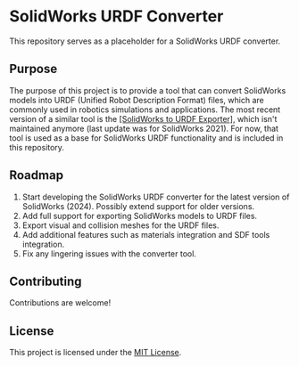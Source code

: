 # SolidWorks URDF Converter

This repository serves as a placeholder for a SolidWorks URDF converter. 

## Purpose

The purpose of this project is to provide a tool that can convert SolidWorks models into URDF (Unified Robot Description Format) files, which are commonly used in robotics simulations and applications. The most recent version of a similar tool is the [\[SolidWorks to URDF Exporter\]](https://github.com/ros/solidworks_urdf_exporter), which isn't maintained anymore (last update was for SolidWorks 2021). For now, that tool is used as a base for SolidWorks URDF functionality and is included in this repository.

## Roadmap
1. Start developing the SolidWorks URDF converter for the latest version of SolidWorks (2024). Possibly extend support for older versions.
2. Add full support for exporting SolidWorks models to URDF files.
3. Export visual and collision meshes for the URDF files.
4. Add additional features such as materials integration and SDF tools integration.
5. Fix any lingering issues with the converter tool.

## Contributing

Contributions are welcome!

## License

This project is licensed under the [MIT License](./LICENSE).
